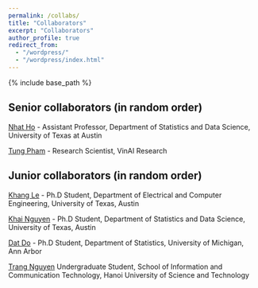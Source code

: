 ```yaml
---
permalink: /collabs/
title: "Collaborators"
excerpt: "Collaborators"
author_profile: true
redirect_from: 
  - "/wordpress/"
  - "/wordpress/index.html"
---
```


{% include base_path %}

## Senior collaborators (in random order)

[Nhat Ho](https://nhatptnk8912.github.io/) - Assistant Professor, Department of Statistics and Data Science, University of Texas at Austin

[Tung Pham](https://scholar.google.com.au/citations?user=KcUuEKsAAAAJ&hl=en) - Research Scientist, VinAI Research


## Junior collaborators (in random order)

[Khang Le](https://lntk.github.io/) - Ph.D Student, Department of Electrical and Computer Engineering, University of Texas, Austin

[Khai Nguyen](https://khainb.github.io/) - Ph.D Student, Department of Statistics and Data Science, University of Texas, Austin

[Dat Do](https://dodat619.github.io/) - Ph.D Student, Department of Statistics, University of Michigan, Ann Arbor

[Trang Nguyen](https://nguyenvuthientrang.github.io) Undergraduate Student, School of Information and Communication Technology, Hanoi University of Science and Technology

